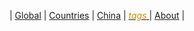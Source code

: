 | <a href="index" name="top">Global</a> | [Countries](areas) | [China](china) | <a href="tags"> <em style="color:#C68C10">tags</em> </a> | [About](about) |